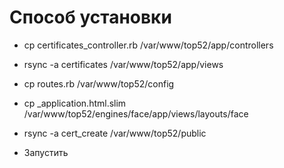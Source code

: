 # Способ установки

- cp certificates_controller.rb /var/www/top52/app/controllers

- rsync -a certificates /var/www/top52/app/views

- cp routes.rb /var/www/top52/config

- cp _application.html.slim /var/www/top52/engines/face/app/views/layouts/face

- rsync -a cert_create /var/www/top52/public

- Запустить